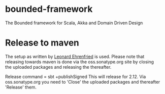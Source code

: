 # bounded-framework
The Bounded framework for Scala, Akka and Domain Driven Design

# Release to maven

The setup as written by [Leonard Ehrenfried](https://leonard.io/blog/2017/01/an-in-depth-guide-to-deploying-to-maven-central/) is used. Please note that releasing towards maven is done via the oss.sonatype.org site by closing the uploaded packages and releasing the thereafter. 

Release command = sbt +publishSigned 
This will release for 2.12. Via oss.sonatype.org you need to 'Close' the uploaded packages and thereafter 'Release' them.
